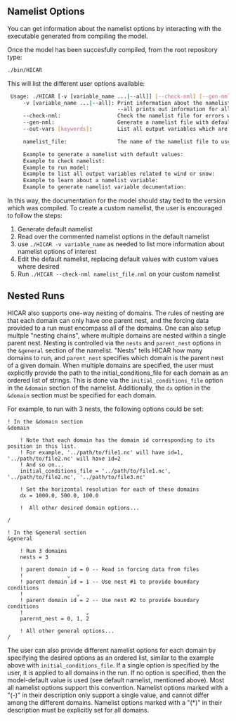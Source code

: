 ## Namelist Options

You can get information about the namelist options by interacting with the executable generated from compiling the model.

Once the model has been succesfully compiled, from the root repository type:

```bash
./bin/HICAR
```

This will list the different user options available:

```bash
 Usage: ./HICAR [-v [variable_name ...|--all]] [--check-nml] [--gen-nml] namelist_file
     -v [variable_name ...|--all]: Print information about the namelist variable(s) variable_name, ... 
                                   --all prints out information for all namelist variables.
     --check-nml:                  Check the namelist file for errors without running the model.
     --gen-nml:                    Generate a namelist file with default values.
     --out-vars [keywords]:        List all output variables which are related to the space-separated list of keywords.

     namelist_file:                The name of the namelist file to use.

     Example to generate a namelist with default values:                ./HICAR --gen-nml namelist_file.nml
     Example to check namelist:                                         ./HICAR --check-nml namelist_file.nml
     Example to run model:                                              ./HICAR namelist_file.nml
     Example to list all output variables related to wind or snow:      ./HICAR --out-vars wind snow
     Example to learn about a namelist variable:                        ./HICAR -v mp
     Example to generate namelist variable documentation:               ./HICAR -v --all > namelist_doc.txt
```

In this way, the documentation for the model should stay tied to the version which was compiled. To create a custom namelist, the user is encouraged to follow the steps:

1. Generate default namelist
2. Read over the commented namelist options in the default namelist
3. use `./HICAR -v variable_name` as needed to list more information about namelist options of interest
4. Edit the default namelist, replacing default values with custom values where desired
5. Run `./HICAR --check-nml namelist_file.nml` on your custom namelist

## Nested Runs

HICAR also supports one-way nesting of domains. The rules of nesting are that each domain can only have one parent nest, and the forcing data provided to a run must encompass all of the domains. One can also setup multple "nesting chains", where multiple domains are nested within a single parent nest. Nesting is controlled via the `nests` and `parent_nest` options in the `&general` section of the namelist. "Nests" tells HICAR how many domains to run, and `parent_nest` specifies which domain is the parent nest of a given domain. When multiple domains are specified, the user must explicitly provide the path to the initial_conditions_file for each domain as an ordered list of strings. This is done via the `initial_conditions_file` option in the `&domain` section of the namelist. Additionally, the `dx` option in the `&domain` section must be specified for each domain.

For example, to run with 3 nests, the following options could be set:

```
! In the &domain section
&domain

    ! Note that each domain has the domain id corresponding to its position in this list.
    ! For example, '../path/to/file1.nc' will have id=1, '../path/to/file2.nc' will have id=2
    ! And so on...
    initial_conditions_file = '../path/to/file1.nc', '../path/to/file2.nc', '../path/to/file3.nc'

    ! Set the horizontal resolution for each of these domains
    dx = 1000.0, 500.0, 100.0

    !  All other desired domain options...

/

! In the &general section
&general

    ! Run 3 domains
    nests = 3

    ! parent domain id = 0 -- Read in forcing data from files
    !              ⌄
    ! parent domain id = 1 -- Use nest #1 to provide boundary conditions
    !                 ⌄
    ! parent domain id = 2 -- Use nest #2 to provide boundary conditions
    !                    ⌄
    parernt_nest = 0, 1, 2

    ! All other general options...
/
```

The user can also provide different namelist options for each domain by specifying the desired options as an ordered list, similar to the example above with `initial_conditions_file`. If a single option is specified by the user, it is applied to all domains in the run. If no option is specified, then the model-default value is used (see default namelist, mentioned above). Most all namelist options support this convention. Namelist options marked with a "(-)" in their description only support a single value, and cannot differ among the different domains. Namelist options marked with a "(*)" in their description must be explicitly set for all domains.